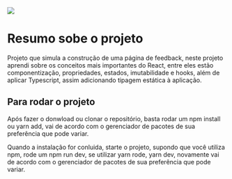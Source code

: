 <img src="/assets/img/arquivo.gif">

# Resumo sobe o projeto

Projeto que simula a construção de uma página de feedback, neste projeto aprendi sobre os conceitos mais importantes do React, entre eles estão componentização, propriedades, estados, imutabilidade e hooks, além de aplicar Typescript, assim adicionando tipagem estática à aplicação.

## Para rodar o projeto

Após fazer o donwload ou clonar o repositório, basta rodar um npm install ou yarn add, vai de acordo com o gerenciador de pacotes de sua preferência que pode variar.

Quando a instalação for conluida, starte o projeto, supondo que você utiliza npm, rode um npm run dev, se utilizar yarn rode, yarn dev, novamente  vai de acordo com o gerenciador de pacotes de sua preferência que pode variar.